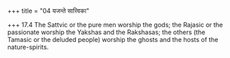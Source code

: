+++
title = "04 यजन्ते सात्त्विका"

+++
17.4 The Sattvic or the pure men worship the gods; the Rajasic or the
passionate worship the Yakshas and the Rakshasas; the others (the
Tamasic or the deluded people) worship the ghosts and the hosts of the
nature-spirits.
